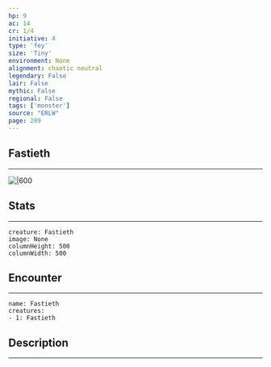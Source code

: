 ```yaml
---
hp: 9
ac: 14
cr: 1/4
initiative: 4
type: 'fey'    
size: 'Tiny'
environment: None
alignment: chaotic neutral
legendary: False
lair: False
mythic: False
regional: False
tags: ['monster']
source: "ERLW"
page: 289
---
```


## Fastieth
---

![|600](D:/Program%20Files/5e.tools/img/bestiary/ERLW/Fastieth.png)

## Stats
---

```statblock
creature: Fastieth
image: None
columnHeight: 500
columnWidth: 500
```

## Encounter
---

```encounter-table
name: Fastieth
creatures:
- 1: Fastieth
```

## Description
---




